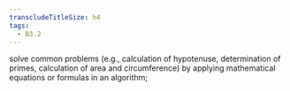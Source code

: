 ```yaml
---
transcludeTitleSize: h4
tags:
  - B3.2
---
```

solve common problems (e.g., calculation of hypotenuse, determination of primes, calculation of area and circumference) by applying mathematical equations or formulas in an algorithm;